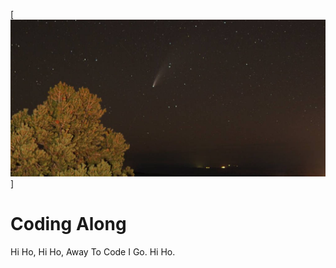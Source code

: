 [![Neowise Comet](https://github.com/carltonj2000/carltonj2000/raw/master/assets/neowise-crop1.jpg)]

<h1 aligin='center'>Coding Along</h1>

<p>Hi Ho, Hi Ho, Away To Code I Go. Hi Ho.</p>
